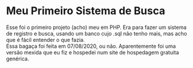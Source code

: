 # Meu Primeiro Sistema de Busca
Esse foi o primeiro projeto (acho) meu em PHP. Era para fazer um sistema de registro e busca, usando um banco cujo .sql não tenho mais, mas acho que é fácil entender o que fazia.<br>
Essa bagaça foi feita em 07/08/2020, ou não. Aparentemente foi uma versão mexida que eu fiz e hospedei num site de hospedagem gratuita genérica.
